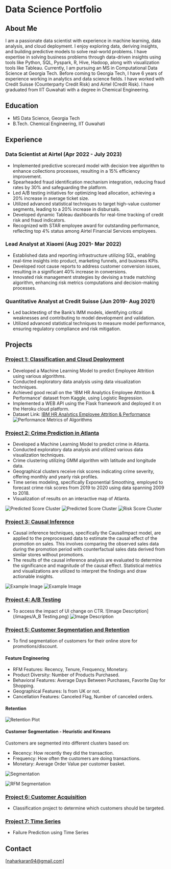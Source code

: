 <!-- Google tag (gtag.js) -->
<script async src="https://www.googletagmanager.com/gtag/js?id=G-1QD4M47BP4"></script>
<script>
  window.dataLayer = window.dataLayer || [];
  function gtag(){dataLayer.push(arguments);}
  gtag('js', new Date());

  gtag('config', 'G-1QD4M47BP4');
</script>

# Data Science Portfolio

## About Me
I am a passionate data scientist with experience in machine learning, data analysis, and cloud deployment. I enjoy exploring data, deriving insights, and building predictive models to solve real-world problems. I have expertise in solving business problems through data-driven insights using tools like Python, SQL, Pyspark, R, Hive, Hadoop, along with visualization tools like Tableau. Currently, I am pursuing an MS in Computational Data Science at Georgia Tech. Before coming to Georgia Tech, I have 6 years of experience working in analytics and data science fields. I have worked with Credit Suisse (Counterparty Credit Risk) and Airtel (Credit Risk). I have graduated from IIT Guwahati with a degree in Chemical Engineering.

## Education
- MS Data Science, Georgia Tech 
- B.Tech. Chemical Engineering, IIT Guwahati

## Experience

### Data Scientist at Airtel (Apr 2022 - July 2023)
- Implemented predictive scorecard model with decision tree algorithm to enhance collections processes, resulting in a 15% efficiency improvement.
- Spearheaded fraud identification mechanism integration, reducing fraud rates by 30% and safeguarding the platform.
- Led A/B testing initiatives for optimizing lead allocation, achieving a 20% increase in average ticket size.
- Utilized advanced statistical techniques to target high-value customer segments, leading to a 20% increase in disbursals.
- Developed dynamic Tableau dashboards for real-time tracking of credit risk and fraud indicators.
- Recognized with STAR employee award for outstanding performance, reflecting top 4% status among Airtel Financial Services employees.

### Lead Analyst at Xiaomi (Aug 2021- Mar 2022)
- Established data and reporting infrastructure utilizing SQL, enabling real-time insights into product, marketing funnels, and business KPIs.
- Developed root cause reports to address customer conversion issues, resulting in a significant 40% increase in conversions.
- Innovated risk management strategies by devising a trade matching algorithm, enhancing risk metrics computations and decision-making processes.

### Quantitative Analyst at Credit Suisse (Jun 2019- Aug 2021)
- Led backtesting of the Bank’s IMM models, identifying critical weaknesses and contributing to model development and validation.
- Utilized advanced statistical techniques to measure model performance, ensuring regulatory compliance and risk mitigation.

<!---               ### Market Analyst Futures Trader (Jul 2017- Dec 2018)
- Conducted comprehensive market research using a multifaceted approach to formulate effective trading strategies.
- Leveraged a combination of fundamental analysis and technical indicators to generate innovative trading ideas.-->

## Projects

### [Project 1: Classification and Cloud Deployment](https://github.com/karan2909/Churn_deployment_heroku)
- Developed a Machine Learning Model to predict Employee Attrition using various algorithms.
- Conducted exploratory data analysis using data visualization techniques.
- Achieved good recall on the 'IBM HR Analytics Employee Attrition & Performance' dataset from Kaggle, using Logistic Regression.
- Implemented a WEB API using the Flask framework and deployed it on the Heroku cloud platform.
- Dataset Link: [IBM HR Analytics Employee Attrition & Performance](link_to_dataset)
![Performance Metrics of Algorithms](/images/Results.png)

### [Project 2: Crime Prediction in Atlanta](https://github.com/karan2909/Churn_deployment_heroku)
- Developed a Machine Learning Model to predict crime in Atlanta.
- Conducted exploratory data analysis and utilized various data visualization techniques.
- Crime clustering utilizing GMM algorithm with latitude and longitude data.
- Geographical clusters receive risk scores indicating crime severity, offering monthly and yearly risk profiles.
- Time series modeling, specifically Exponential Smoothing, employed to forecast crime risk scores from 2019 to 2020 using data spanning 2009 to 2018.
- Visualization of results on an interactive map of Atlanta.

![Predicted Score Cluster](/images/Clustering_.png)
![Predicted Score Cluster](/images/cluster10_preds_new[1].png)
![Risk Score Cluster](/images/vis4.jpeg)

### [Project 3: Causal Inference](https://github.com/karan2909/Causal_Inference)
- Causal inference techniques, specifically the CausalImpact model, are applied to the preprocessed data to estimate the causal effect of the promotion on sales. This involves comparing the observed sales data during the promotion period with counterfactual sales data derived from similar stores without promotions.
- The results of the causal inference analysis are evaluated to determine the significance and magnitude of the causal effect. Statistical metrics and visualizations are utilized to interpret the findings and draw actionable insights.

![Example Image](/images/Result1.png)
![Example Image](/images/Result2.png)

### [Project 4: A/B Testing](https://github.com/karan2909/A-B-Testing)
- To access the impact of UI change on CTR.
![Image Description](/images/A_B Testing.png)
![Image Description](/images/Sample_size.png)

### [Project 5: Customer Segmentation and Retention](https://github.com/karan2909/ECom--Retention-and-Segmentation)
- To find segmentation of customers for their online store for promotions/discount.

#### Feature Engineering
- RFM Features: Recency, Tenure, Frequency, Monetary.
- Product Diversity: Number of Products Purchased.
- Behavioral Features: Average Days Between Purchases, Favorite Day for Shopping.
- Geographical Features: Is from UK or not.
- Cancellation Features: Canceled Flag, Number of canceled orders.

#### Retention
![Retention Plot](images/Retention_Plot.png)

#### Customer Segmentation - Heuristic and Kmeans
Customers are segmented into different clusters based on:
- Recency: How recently they did the transaction.
- Frequency: How often the customers are doing transactions.
- Monetary: Average Order Value per customer basket.

![Segmentation](images/Segmentation.png)

![RFM Segmentation](images/RFM_segmentation.png)

### [Project 6: Customer Acquisition](https://github.com/karan2909/Customer_Acquisition)
- Classification project to determine which customers should be targeted.

### [Project 7: Time Series](https://github.com/karan2909/Time_Series)
- Failure Prediction using Time Series


## Contact
[naharkaran94@gmail.com]
